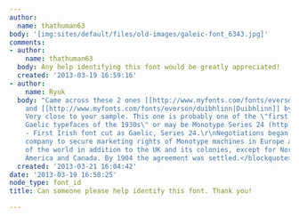 ```yaml
---
author:
  name: thathuman63
body: '[img:sites/default/files/old-images/galeic-font_6343.jpg]'
comments:
- author:
    name: thathuman63
  body: Any help identifying this font would be greatly appreciated!
  created: '2013-03-19 16:59:16'
- author:
    name: Ryuk
  body: "Came across these 2 ones [[http://www.myfonts.com/fonts/everson/corcaigh|Corcaigh]]
    and [[http://www.myfonts.com/fonts/everson/duibhlinn|Duibhlinn]] by Evertype.
    Very close to your sample. This one is probably one of the \"first classic standard
    Gaelic typefaces of the 1930s\" or may be Monotype Series 24 (http://www.monotypeimaging.com/aboutus/MT1896_1906.aspx).\r\n<blockquote>1903
    - First Irish font cut as Gaelic, Series 24.\r\nNegotiations began for the British
    company to secure marketing rights of Monotype machines in Europe and other parts
    of the world in addition to the UK and its colonies, except for North and South
    America and Canada. By 1904 the agreement was settled.</blockquote>"
  created: '2013-03-21 16:04:42'
date: '2013-03-19 16:58:25'
node_type: font_id
title: Can someone please help identify this font. Thank you!

---
```


